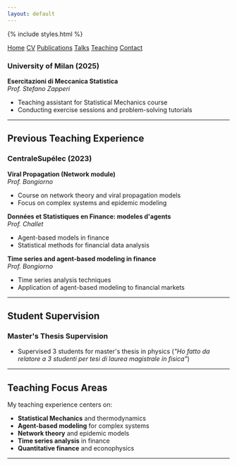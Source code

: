```yaml
---
layout: default
---
```


{% include styles.html %}

<nav class="nav-clean">

  <a href="/">Home</a>
  <a href="/cv">CV</a>
  <a href="/publications">Publications</a>
  <a href="/talks">Talks</a>
  <a href="/teaching" class="current">Teaching</a>
  <a href="/contact">Contact</a>
</nav>

### University of Milan (2025)
**Esercitazioni di Meccanica Statistica**  
*Prof. Stefano Zapperi*
- Teaching assistant for Statistical Mechanics course
- Conducting exercise sessions and problem-solving tutorials

---

## Previous Teaching Experience

### CentraleSupélec (2023)

**Viral Propagation (Network module)**  
*Prof. Bongiorno*
- Course on network theory and viral propagation models
- Focus on complex systems and epidemic modeling

**Données et Statistiques en Finance: modeles d'agents**  
*Prof. Challet*  
- Agent-based models in finance
- Statistical methods for financial data analysis

**Time series and agent-based modeling in finance**  
*Prof. Bongiorno*
- Time series analysis techniques
- Application of agent-based modeling to financial markets

---

## Student Supervision

### Master's Thesis Supervision
- Supervised 3 students for master's thesis in physics (*"Ho fatto da relatore a 3 studenti per tesi di laurea magistrale in fisica"*)

---

## Teaching Focus Areas

My teaching experience centers on:
- **Statistical Mechanics** and thermodynamics
- **Agent-based modeling** for complex systems
- **Network theory** and epidemic models  
- **Time series analysis** in finance
- **Quantitative finance** and econophysics

---

